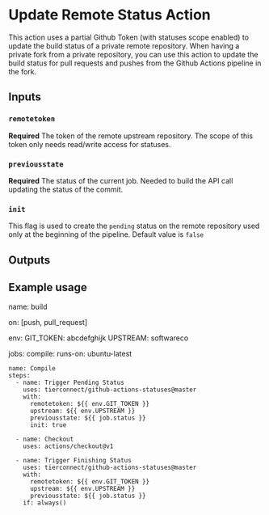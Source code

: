 # Update Remote Status Action

This action uses a partial Github Token (with statuses scope enabled) to update the build status of a private remote repository. When having a private fork from a private repository, you can use this action to update the build status for pull requests and pushes from the Github Actions pipeline in the fork. 

## Inputs

### `remotetoken`

**Required** The token of the remote upstream repository. The scope of this token only needs read/write access for statuses. 

### `previousstate`

**Required** The status of the current job. Needed to build the API call updating the status of the commit. 

### `init`

This flag is used to create the `pending` status on the remote repository used only at the beginning of the pipeline. Default value is `false`

## Outputs

## Example usage

name: build

on: [push, pull_request]

env:
  GIT_TOKEN: abcdefghijk
  UPSTREAM: softwareco

jobs:
  compile:
    runs-on: ubuntu-latest

    name: Compile
    steps:
      - name: Trigger Pending Status
        uses: tierconnect/github-actions-statuses@master
        with:
          remotetoken: ${{ env.GIT_TOKEN }}
          upstream: ${{ env.UPSTREAM }}
          previousstate: ${{ job.status }}
          init: true

      - name: Checkout
        uses: actions/checkout@v1

      - name: Trigger Finishing Status
        uses: tierconnect/github-actions-statuses@master
        with:
          remotetoken: ${{ env.GIT_TOKEN }}
          upstream: ${{ env.UPSTREAM }}
          previousstate: ${{ job.status }}
        if: always()

